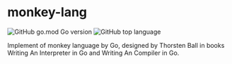 # monkey-lang

![GitHub go.mod Go version](https://img.shields.io/github/go-mod/go-version/flily/monkey-lang)
![GitHub top language](https://img.shields.io/github/languages/top/flily/monkey-lang)

Implement of monkey language by Go, designed by Thorsten Ball in books Writing An Interpreter in Go and Writing An Compiler in Go.
